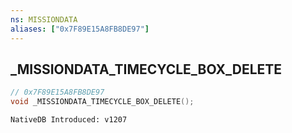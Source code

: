 ```yaml
---
ns: MISSIONDATA
aliases: ["0x7F89E15A8FB8DE97"]
---
```

## _MISSIONDATA_TIMECYCLE_BOX_DELETE

```c
// 0x7F89E15A8FB8DE97
void _MISSIONDATA_TIMECYCLE_BOX_DELETE();
```

```
NativeDB Introduced: v1207
```

